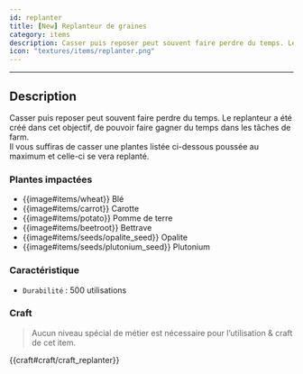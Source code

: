 ```yaml
---
id: replanter
title: [New] Replanteur de graines
category: items
description: Casser puis reposer peut souvent faire perdre du temps. Le replanteur a été créé dans cet objectif, de pouvoir faire gagner du temps dans les tâches de farm.  
icon: "textures/items/replanter.png"
---
```

___
## Description

Casser puis reposer peut souvent faire perdre du temps. Le replanteur a été créé dans cet objectif, de pouvoir faire gagner du temps dans les tâches de farm.  
Il vous suffiras de casser une plantes listée ci-dessous poussée au maximum et celle-ci se vera replanté.

### Plantes impactées

- {{image#items/wheat}} Blé
- {{image#items/carrot}} Carotte 
- {{image#items/potato}} Pomme de terre
- {{image#items/beetroot}} Bettrave
- {{image#items/seeds/opalite_seed}} Opalite
- {{image#items/seeds/plutonium_seed}} Plutonium

### Caractéristique

* ``Durabilité`` : 500 utilisations

### Craft 

> Aucun niveau spécial de métier est nécessaire pour l’utilisation & craft de cet item.  

{{craft#craft/craft_replanter}}
